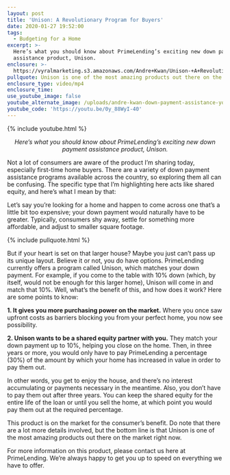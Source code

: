 ```yaml
---
layout: post
title: 'Unison: A Revolutionary Program for Buyers'
date: 2020-01-27 19:52:00
tags:
  - Budgeting for a Home
excerpt: >-
  Here’s what you should know about PrimeLending’s exciting new down payment
  assistance product, Unison.
enclosure: >-
  https://vyralmarketing.s3.amazonaws.com/Andre+Kwan/Unison-+A+Revolutionary+Program+for+Buyers.mp4
pullquote: Unison is one of the most amazing products out there on the market now.
enclosure_type: video/mp4
enclosure_time:
use_youtube_image: false
youtube_alternate_image: /uploads/andre-kwan-down-payment-assistance-youtube.jpg
youtube_code: 'https://youtu.be/0y_88WyI-40'
---
```


{% include youtube.html %}

<p style="text-align: center;"><em>Here’s what you should know about PrimeLending’s exciting new down payment assistance product, Unison.</em></p>

Not a lot of consumers are aware of the product I’m sharing today, especially first-time home buyers. There are a variety of down payment assistance programs available across the country, so exploring them all can be confusing. The specific type that I’m highlighting here acts like shared equity, and here’s what I mean by that:&nbsp;

Let’s say you’re looking for a home and happen to come across one that’s a little bit too expensive; your down payment would naturally have to be greater. Typically, consumers shy away, settle for something more affordable, and adjust to smaller square footage.&nbsp;

{% include pullquote.html %}

But if your heart is set on that larger house? Maybe you just can’t pass up its unique layout. Believe it or not, you do have options. PrimeLending currently offers a program called Unison, which matches your down payment. For example, if you come to the table with 10% down (which, by itself, would not be enough for this larger home), Unison will come in and match that 10%. Well, what’s the benefit of this, and how does it work? Here are some points to know:&nbsp;

**1\. It gives you more purchasing power on the market.** Where you once saw upfront costs as barriers blocking you from your perfect home, you now see possibility.&nbsp;

**2\. Unison wants to be a shared equity partner with you.** They match your down payment up to 10%, helping you close on the home. Then, in three years or more, you would only have to pay PrimeLending a percentage (30%) of the amount by which your home has increased in value in order to pay them out.&nbsp;

In other words, you get to enjoy the house, and there’s no interest accumulating or payments necessary in the meantime. Also, you don’t have to pay them out after three years. You can keep the shared equity for the entire life of the loan or until you sell the home, at which point you would pay them out at the required percentage.&nbsp;

This product is on the market for the consumer’s benefit. Do note that there are a lot more details involved, but the bottom line is that Unison is one of the most amazing products out there on the market right now.&nbsp;

For more information on this product, please contact us here at PrimeLending. We’re always happy to get you up to speed on everything we have to offer.